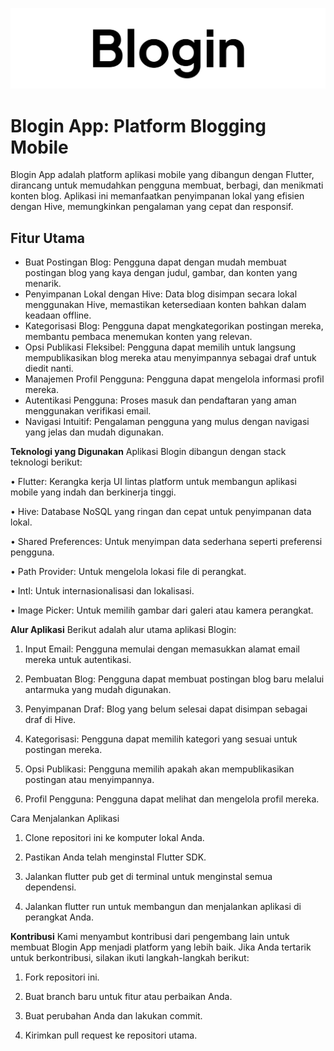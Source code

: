 ![Logo Aplikasi](./assets/images/logo.png)

# **Blogin App**: Platform Blogging Mobile
Blogin App adalah platform aplikasi mobile yang dibangun dengan Flutter, 
dirancang untuk memudahkan pengguna membuat, berbagi, dan menikmati konten blog. 
Aplikasi ini memanfaatkan penyimpanan lokal yang efisien dengan Hive, memungkinkan pengalaman yang 
cepat dan responsif.

## Fitur Utama

- Buat Postingan Blog: Pengguna dapat dengan mudah membuat postingan blog yang kaya 
dengan judul, gambar, dan konten yang menarik.
- Penyimpanan Lokal dengan Hive: Data blog disimpan secara lokal menggunakan Hive, 
memastikan ketersediaan konten bahkan dalam keadaan offline.
- Kategorisasi Blog: Pengguna dapat mengkategorikan postingan mereka, membantu 
pembaca menemukan konten yang relevan.
- Opsi Publikasi Fleksibel: Pengguna dapat memilih untuk langsung mempublikasikan blog
 mereka atau menyimpannya sebagai draf untuk diedit nanti.
- Manajemen Profil Pengguna: Pengguna dapat mengelola informasi profil mereka.
- Autentikasi Pengguna: Proses masuk dan pendaftaran yang aman menggunakan verifikasi email.
- Navigasi Intuitif: Pengalaman pengguna yang mulus dengan navigasi yang jelas dan mudah digunakan.

**Teknologi yang Digunakan**
Aplikasi Blogin dibangun dengan stack teknologi berikut:

• Flutter: Kerangka kerja UI lintas platform untuk membangun aplikasi mobile yang indah dan berkinerja tinggi.

• Hive: Database NoSQL yang ringan dan cepat untuk penyimpanan data lokal.

• Shared Preferences: Untuk menyimpan data sederhana seperti preferensi pengguna.

• Path Provider: Untuk mengelola lokasi file di perangkat.

• Intl: Untuk internasionalisasi dan lokalisasi.

• Image Picker: Untuk memilih gambar dari galeri atau kamera perangkat.

**Alur Aplikasi**
Berikut adalah alur utama aplikasi Blogin:

1. Input Email: Pengguna memulai dengan memasukkan alamat email mereka untuk autentikasi.

2. Pembuatan Blog: Pengguna dapat membuat postingan blog baru melalui antarmuka yang mudah digunakan.

3. Penyimpanan Draf: Blog yang belum selesai dapat disimpan sebagai draf di Hive.

4. Kategorisasi: Pengguna dapat memilih kategori yang sesuai untuk postingan mereka.

5. Opsi Publikasi: Pengguna memilih apakah akan mempublikasikan postingan atau menyimpannya.

6. Profil Pengguna: Pengguna dapat melihat dan mengelola profil mereka.

Cara Menjalankan Aplikasi

1. Clone repositori ini ke komputer lokal Anda.

2. Pastikan Anda telah menginstal Flutter SDK.

3. Jalankan flutter pub get di terminal untuk menginstal semua dependensi.

4. Jalankan flutter run untuk membangun dan menjalankan aplikasi di perangkat Anda.

**Kontribusi**
Kami menyambut kontribusi dari pengembang lain untuk membuat Blogin App menjadi platform yang lebih baik. 
Jika Anda tertarik untuk berkontribusi, silakan ikuti langkah-langkah berikut:

1. Fork repositori ini.

2. Buat branch baru untuk fitur atau perbaikan Anda.

3. Buat perubahan Anda dan lakukan commit.

4. Kirimkan pull request ke repositori utama.
